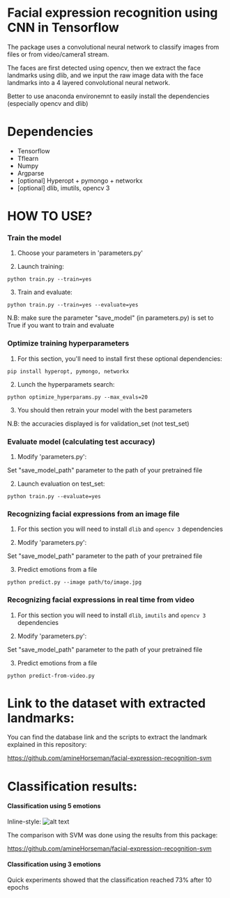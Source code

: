 
# Facial expression recognition using CNN in Tensorflow

The package uses a convolutional neural network to classify images from files or from video/camera1 stream.

The faces are first detected using opencv, then we extract the face landmarks using dlib, and we input the raw image data with the face landmarks into a 4 layered convolutional neural network.

Better to use anaconda environemnt to easily install the dependencies (especially opencv and dlib)


# Dependencies

- Tensorflow
- Tflearn
- Numpy
- Argparse
- [optional] Hyperopt + pymongo + networkx
- [optional] dlib, imutils, opencv 3


# HOW TO USE?

### Train the model
1. Choose your parameters in 'parameters.py'

2. Launch training:

```
python train.py --train=yes
```

3. Train and evaluate:

```
python train.py --train=yes --evaluate=yes
```

N.B: make sure the parameter "save_model" (in parameters.py) is set to True if you want to train and evaluate


### Optimize training hyperparameters
1. For this section, you'll need to install first these optional dependencies:
```
pip install hyperopt, pymongo, networkx
```

2. Lunch the hyperparamets search:
```
python optimize_hyperparams.py --max_evals=20
```

3. You should then retrain your model with the best parameters

N.B: the accuracies displayed is for validation_set (not test_set)

### Evaluate model (calculating test accuracy)

1. Modify 'parameters.py':
 
Set "save_model_path" parameter to the path of your pretrained file

2. Launch evaluation on test_set:

```
python train.py --evaluate=yes
```

### Recognizing facial expressions from an image file

1. For this section you will need to install `dlib` and `opencv 3` dependencies

2. Modify 'parameters.py':

Set "save_model_path" parameter to the path of your pretrained file

3. Predict emotions from a file

```
python predict.py --image path/to/image.jpg
```

### Recognizing facial expressions in real time from video

1. For this section you will need to install `dlib`, `imutils` and `opencv 3` dependencies

2. Modify 'parameters.py':

Set "save_model_path" parameter to the path of your pretrained file

3. Predict emotions from a file

```
python predict-from-video.py
```


# Link to the dataset with extracted landmarks:

You can find the database link and the scripts to extract the landmark explained in this repository:

https://github.com/amineHorseman/facial-expression-recognition-svm



# Classification results:

#### Classification using 5 emotions

Inline-style: 
![alt text](https://github.com/amineHorseman/facial-expression-recognition-using-cnn/Classification_results_5_emotions.png "Test accuracy results")

The comparison with SVM was done using the results from this package:

https://github.com/amineHorseman/facial-expression-recognition-svm


#### Classification using 3 emotions

Quick experiments showed that the classification reached 73% after 10 epochs
